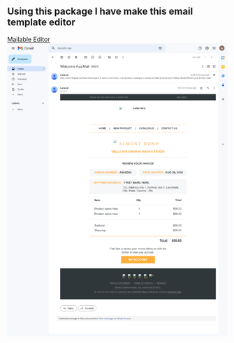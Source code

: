 ## Using this package I have make this email template editor
<a href="https://github.com/Qoraiche/laravel-mail-editor">Mailable Editor</a>
<img src="public/screencapture.png" alt="Build Status">